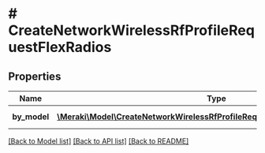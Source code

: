 # # CreateNetworkWirelessRfProfileRequestFlexRadios

## Properties

Name | Type | Description | Notes
------------ | ------------- | ------------- | -------------
**by_model** | [**\Meraki\Model\CreateNetworkWirelessRfProfileRequestFlexRadiosByModelInner[]**](CreateNetworkWirelessRfProfileRequestFlexRadiosByModelInner.md) | Flex radios by model. | [optional]

[[Back to Model list]](../../README.md#models) [[Back to API list]](../../README.md#endpoints) [[Back to README]](../../README.md)
